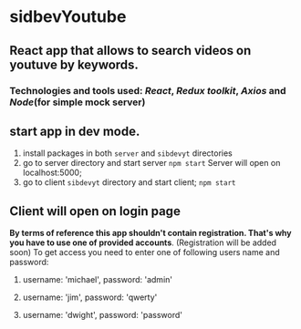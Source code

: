 # sidbevYoutube

## React app that allows to search videos on youtuve by keywords.
### Technologies and tools used: *React*, *Redux toolkit*, *Axios* and *Node*(for simple mock server)

## start app in dev mode.
1) install packages in both `server` and `sibdevyt` directories 
2) go to server directory and start server
`npm start`
Server will open on localhost:5000;
3) go to client `sibdevyt` directory and start client;
`npm start`

## Client will open on login page
  **By terms of reference this app shouldn't contain registration. That's why you have to use one of provided accounts**. (Registration will be added soon)
  To get access you need to enter one of following users name and password:
  
1)
    username: 'michael',
    password: 'admin'

 2)
    username: 'jim',
    password: 'qwerty'

3)
    username: 'dwight',
    password: 'password'
 
